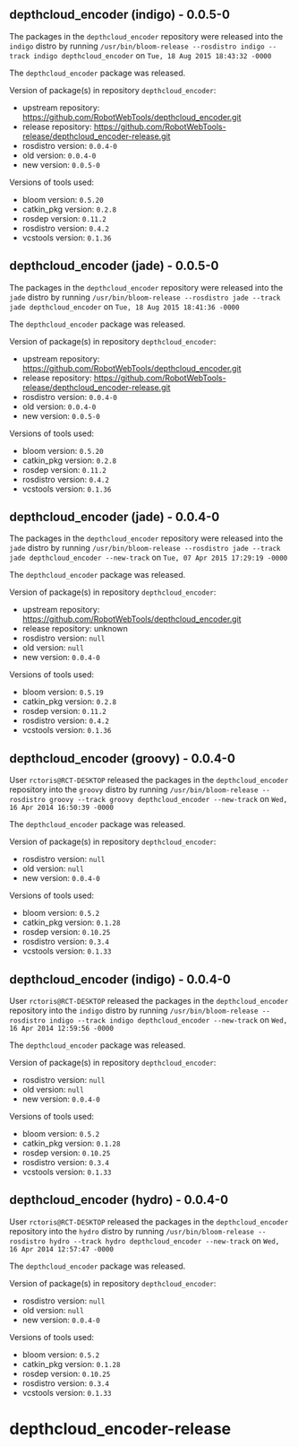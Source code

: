 ## depthcloud_encoder (indigo) - 0.0.5-0

The packages in the `depthcloud_encoder` repository were released into the `indigo` distro by running `/usr/bin/bloom-release --rosdistro indigo --track indigo depthcloud_encoder` on `Tue, 18 Aug 2015 18:43:32 -0000`

The `depthcloud_encoder` package was released.

Version of package(s) in repository `depthcloud_encoder`:
- upstream repository: https://github.com/RobotWebTools/depthcloud_encoder.git
- release repository: https://github.com/RobotWebTools-release/depthcloud_encoder-release.git
- rosdistro version: `0.0.4-0`
- old version: `0.0.4-0`
- new version: `0.0.5-0`

Versions of tools used:
- bloom version: `0.5.20`
- catkin_pkg version: `0.2.8`
- rosdep version: `0.11.2`
- rosdistro version: `0.4.2`
- vcstools version: `0.1.36`


## depthcloud_encoder (jade) - 0.0.5-0

The packages in the `depthcloud_encoder` repository were released into the `jade` distro by running `/usr/bin/bloom-release --rosdistro jade --track jade depthcloud_encoder` on `Tue, 18 Aug 2015 18:41:36 -0000`

The `depthcloud_encoder` package was released.

Version of package(s) in repository `depthcloud_encoder`:
- upstream repository: https://github.com/RobotWebTools/depthcloud_encoder.git
- release repository: https://github.com/RobotWebTools-release/depthcloud_encoder-release.git
- rosdistro version: `0.0.4-0`
- old version: `0.0.4-0`
- new version: `0.0.5-0`

Versions of tools used:
- bloom version: `0.5.20`
- catkin_pkg version: `0.2.8`
- rosdep version: `0.11.2`
- rosdistro version: `0.4.2`
- vcstools version: `0.1.36`


## depthcloud_encoder (jade) - 0.0.4-0

The packages in the `depthcloud_encoder` repository were released into the `jade` distro by running `/usr/bin/bloom-release --rosdistro jade --track jade depthcloud_encoder --new-track` on `Tue, 07 Apr 2015 17:29:19 -0000`

The `depthcloud_encoder` package was released.

Version of package(s) in repository `depthcloud_encoder`:
- upstream repository: https://github.com/RobotWebTools/depthcloud_encoder.git
- release repository: unknown
- rosdistro version: `null`
- old version: `null`
- new version: `0.0.4-0`

Versions of tools used:
- bloom version: `0.5.19`
- catkin_pkg version: `0.2.8`
- rosdep version: `0.11.2`
- rosdistro version: `0.4.2`
- vcstools version: `0.1.36`


## depthcloud_encoder (groovy) - 0.0.4-0

User `rctoris@RCT-DESKTOP` released the packages in the `depthcloud_encoder` repository into the `groovy` distro by running `/usr/bin/bloom-release --rosdistro groovy --track groovy depthcloud_encoder --new-track` on `Wed, 16 Apr 2014 16:50:39 -0000`

The `depthcloud_encoder` package was released.

Version of package(s) in repository `depthcloud_encoder`:
- rosdistro version: `null`
- old version: `null`
- new version: `0.0.4-0`

Versions of tools used:
- bloom version: `0.5.2`
- catkin_pkg version: `0.1.28`
- rosdep version: `0.10.25`
- rosdistro version: `0.3.4`
- vcstools version: `0.1.33`


## depthcloud_encoder (indigo) - 0.0.4-0

User `rctoris@RCT-DESKTOP` released the packages in the `depthcloud_encoder` repository into the `indigo` distro by running `/usr/bin/bloom-release --rosdistro indigo --track indigo depthcloud_encoder --new-track` on `Wed, 16 Apr 2014 12:59:56 -0000`

The `depthcloud_encoder` package was released.

Version of package(s) in repository `depthcloud_encoder`:
- rosdistro version: `null`
- old version: `null`
- new version: `0.0.4-0`

Versions of tools used:
- bloom version: `0.5.2`
- catkin_pkg version: `0.1.28`
- rosdep version: `0.10.25`
- rosdistro version: `0.3.4`
- vcstools version: `0.1.33`


## depthcloud_encoder (hydro) - 0.0.4-0

User `rctoris@RCT-DESKTOP` released the packages in the `depthcloud_encoder` repository into the `hydro` distro by running `/usr/bin/bloom-release --rosdistro hydro --track hydro depthcloud_encoder --new-track` on `Wed, 16 Apr 2014 12:57:47 -0000`

The `depthcloud_encoder` package was released.

Version of package(s) in repository `depthcloud_encoder`:
- rosdistro version: `null`
- old version: `null`
- new version: `0.0.4-0`

Versions of tools used:
- bloom version: `0.5.2`
- catkin_pkg version: `0.1.28`
- rosdep version: `0.10.25`
- rosdistro version: `0.3.4`
- vcstools version: `0.1.33`


depthcloud_encoder-release
==========================
